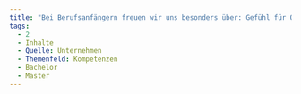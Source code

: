 ```yaml
---
title: "Bei Berufsanfängern freuen wir uns besonders über: Gefühl für Qualität"
tags:
  - 2
  - Inhalte
  - Quelle: Unternehmen
  - Themenfeld: Kompetenzen
  - Bachelor
  - Master
---
```

